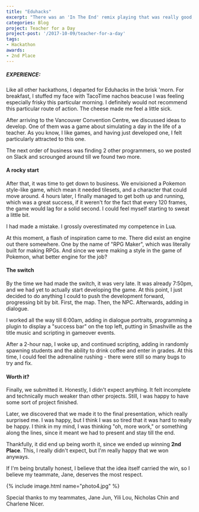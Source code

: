 ```yaml
---
title: "Eduhacks"
excerpt: "There was an 'In The End' remix playing that was really good, I asked the DJ for the song but he never gave it to me."
categories: Blog
project: Teacher for a Day
project-post: '/2017-10-09/teacher-for-a-day'
tags:
- Hackathon
awards:
- 2nd Place
---
```


##### EXPERIENCE:

Like all other hackathons, I departed for Eduhacks in the brisk 'morn. For breakfast, I stuffed my face with TacoTime nachos beacuse I was feeling especially frisky this particular morning. I definitely would not recommend this particular route of action. The cheese made me feel a little sick.

After arriving to the Vancouver Convention Centre, we discussed ideas to develop. One of them was a game about simulating a day in the life of a teacher. As you know, I like games, and having just developed one, I felt particularly attracted to this one.

The next order of business was finding 2 other programmers, so we posted on Slack and scrounged around till we found two more.

#### A rocky start

After that, it was time to get down to business. We envisioned a Pokemon style-like game, which mean it needed tilesets, and a character that could move around. 4 hours later, I finally managed to get both up and running, which was a great success, if it weren't for the fact that every 120 frames, the game would lag for a solid second. I could feel myself starting to sweat a little bit.

I had made a mistake. I grossly overestimated my competence in Lua. 

At this moment, a flash of inspiration came to me. There did exist an engine out there somewhere. One by the name of "RPG Maker", which was literally built for making RPGs. And since we were making a style in the game of Pokemon, what better engine for the job?

#### The switch

By the time we had made the switch, it was very late. It was already 7:50pm, and we had yet to actually start developing the game. At this point, I just decided to do anything I could to push the development forward, progressing bit by bit. First, the map. Then, the NPC. Afterwards, adding in dialogue.

I worked all the way till 6:00am, adding in dialogue portraits, programming a plugin to display a "success bar" on the top left, putting in Smashville as the title music and scripting in gameover events. 

After a 2-hour nap, I woke up, and continued scripting, adding in randomly spawning students and the ability to drink coffee and enter in grades. At this time, I could feel the adrenaline rushing - there were still so many bugs to try and fix.

#### Worth it?

Finally, we submitted it. Honestly, I didn't expect anything. It felt incomplete and technically much weaker than other projects. Still, I was happy to have some sort of project finished.

Later, we discovered that we made it to the final presentation, which really surprised me. I was happy, but I think I was so tired that it was hard to really be happy. I think in my mind, I was thinking "oh, more work," or something along the lines, since it meant we had to present and stay till the end.

Thankfully, it did end up being worth it, since we ended up winning **2nd Place**. This, I really didn't expect, but I'm really happy that we won anyways.

If I'm being brutally honest, I believe that the idea itself carried the win, so I believe my teammate, Jane, deserves the most respect.

{% include image.html name="photo4.jpg" %}

Special thanks to my teammates, Jane Jun, Yili Lou, Nicholas Chin and Charlene Nicer.

